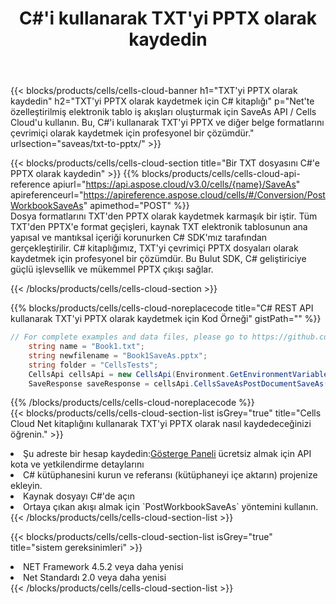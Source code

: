 ﻿---
title:  C#'i kullanarak TXT'yi PPTX olarak kaydedin
description: TXT formatındaki dosyayı PPTX formatındaki dosya olarak kaydetmek için C# için Aspose.Cells Cloud SDK'yı kullanma.
kwords: Excel, Save TXT as PPTX, REST, C#
howto: How to save TXT as PPTX using Aspose.Cells Cloud C# library.
---
{{< blocks/products/cells/cells-cloud-banner h1="TXT\'yi PPTX olarak kaydedin" h2="TXT\'yi PPTX olarak kaydetmek için C# kitaplığı" p="Net\'te özelleştirilmiş elektronik tablo iş akışları oluşturmak için SaveAs API / Cells Cloud\'u kullanın. Bu, C#\'i kullanarak TXT\'yi PPTX ve diğer belge formatlarını çevrimiçi olarak kaydetmek için profesyonel bir çözümdür." urlsection="saveas/txt-to-pptx/" >}}

{{< blocks/products/cells/cells-cloud-section title="Bir TXT dosyasını C#\'e PPTX olarak kaydedin" >}}
{{% blocks/products/cells/cells-cloud-api-reference apiurl="https://api.aspose.cloud/v3.0/cells/{name}/SaveAs" apireferenceurl="https://apireference.aspose.cloud/cells/#/Conversion/PostWorkbookSaveAs" apimethod="POST" %}}
<br/>
Dosya formatlarını TXT'den PPTX olarak kaydetmek karmaşık bir iştir. Tüm TXT'den PPTX'e format geçişleri, kaynak TXT elektronik tablosunun ana yapısal ve mantıksal içeriği korunurken C# SDK'mız tarafından gerçekleştirilir. C# kitaplığımız, TXT'yi çevrimiçi PPTX dosyaları olarak kaydetmek için profesyonel bir çözümdür. Bu Bulut SDK, C# geliştiriciye güçlü işlevsellik ve mükemmel PPTX çıkışı sağlar.

{{< /blocks/products/cells/cells-cloud-section >}}

{{% blocks/products/cells/cells-cloud-noreplacecode title="C# REST API kullanarak TXT\'yi PPTX olarak kaydetmek için Kod Örneği" gistPath="" %}}
  
```cs
// For complete examples and data files, please go to https://github.com/aspose-cells-cloud/aspose-cells-cloud-dotnet/
    string name = "Book1.txt";
    string newfilename = "Book1SaveAs.pptx";
    string folder = "CellsTests";
    CellsApi cellsApi = new CellsApi(Environment.GetEnvironmentVariable("ProductClientId"), Environment.GetEnvironmentVariable("ProductClientSecret"));
    SaveResponse saveResponse = cellsApi.CellsSaveAsPostDocumentSaveAs(name, null, newfilename, null,null,folder);
```
  
{{% /blocks/products/cells/cells-cloud-noreplacecode %}}
<br/>
{{< blocks/products/cells/cells-cloud-section-list isGrey="true" title="Cells Cloud Net kitaplığını kullanarak TXT\'yi PPTX olarak nasıl kaydedeceğinizi öğrenin." >}}
<li> Şu adreste bir hesap kaydedin:<a href="https://dashboard.aspose.cloud/">Gösterge Paneli</a> ücretsiz almak için API kota ve yetkilendirme detaylarını</li>
<li>C# kütüphanesini kurun ve referansı (kütüphaneyi içe aktarın) projenize ekleyin.</li>
<li>Kaynak dosyayı C#'de açın</li>
<li>Ortaya çıkan akışı almak için `PostWorkbookSaveAs` yöntemini kullanın.</li>
{{< /blocks/products/cells/cells-cloud-section-list >}}

{{< blocks/products/cells/cells-cloud-section-list isGrey="true" title="sistem gereksinimleri" >}}
<li>NET Framework 4.5.2 veya daha yenisi</li>
<li>Net Standardı 2.0 veya daha yenisi</li>
{{< /blocks/products/cells/cells-cloud-section-list >}}
